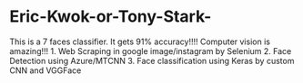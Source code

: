 # Eric-Kwok-or-Tony-Stark-
This is a 7 faces classifier. It gets 91% accuracy!!!! Computer vision is amazing!!! 1. Web Scraping in google image/instagram by Selenium 2. Face Detection using Azure/MTCNN 3. Face classification using Keras by custom CNN and VGGFace
